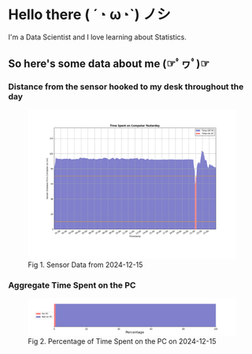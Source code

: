 
# Hello there ( ´◔ ω◔`) ノシ

I'm a Data Scientist and I love learning about Statistics.

## So here's some data about me (☞ﾟヮﾟ)☞


### Distance from the sensor hooked to my desk throughout the day
<figure>
  <picture>
    <source media="(prefers-color-scheme: dark)" srcset="Pi/readme/graphs/lineplot/dark-plot-2024-12-15.png">
    <source media="(prefers-color-scheme: light)" srcset="Pi/readme/graphs/lineplot/light-plot-2024-12-15.png">
    <img alt="Shows a black logo in light color mode and a white one in dark color mode." src="Pi/readme/graphs/lineplot/light-plot-2024-12-15.png">
  </picture>
  <figcaption>Fig 1. Sensor Data from 2024-12-15</figcaption>
</figure>



### Aggregate Time Spent on the PC
<figure>
  <picture>
    <source media="(prefers-color-scheme: dark)" srcset="Pi/readme/graphs/barplot/dark-plot-2024-12-15.png">
    <source media="(prefers-color-scheme: light)" srcset="Pi/readme/graphs/barplot/light-plot-2024-12-15.png">
    <img alt="Shows a black logo in light color mode and a white one in dark color mode." src="Pi/readme/graphs/barplot/light-plot-2024-12-15.png">
  </picture>
  <figcaption>Fig 2. Percentage of Time Spent on the PC on 2024-12-15</figcaption>
</figure>
